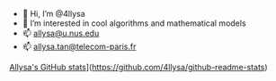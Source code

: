- 👋 Hi, I’m @4llysa
- 👀 I’m interested in cool algorithms and mathematical models
- 📫 allysa@u.nus.edu
- 📫 allysa.tan@telecom-paris.fr

[Allysa's GitHub stats](https://github-readme-stats.vercel.app/api?username=4llysa)](https://github.com/4llysa/github-readme-stats)


<!---
4llysa/4llysa is a ✨ special ✨ repository because its `README.md` (this file) appears on your GitHub profile.
You can click the Preview link to take a look at your changes.
--->
